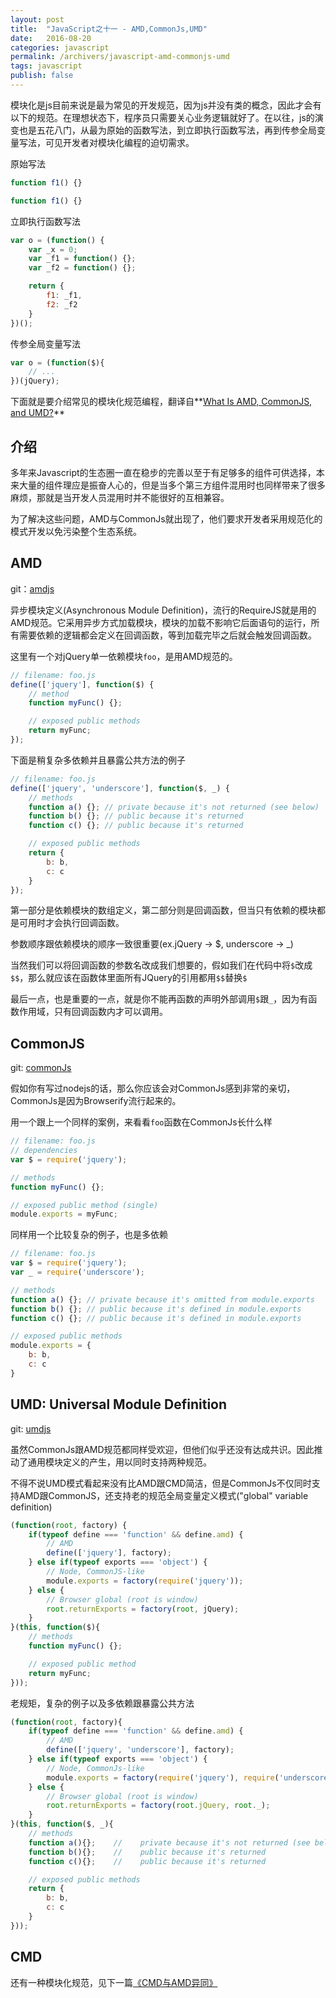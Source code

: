 ```yaml
---
layout: post
title:  "JavaScript之十一 - AMD,CommonJs,UMD"
date:   2016-08-20
categories: javascript
permalink: /archivers/javascript-amd-commonjs-umd
tags: javascript
publish: false
---
```


模块化是js目前来说是最为常见的开发规范，因为js并没有类的概念，因此才会有以下的规范。在理想状态下，程序员只需要关心业务逻辑就好了。在以往，js的演变也是五花八门，从最为原始的函数写法，到立即执行函数写法，再到传参全局变量写法，可见开发者对模块化编程的迫切需求。

原始写法

```javascript
function f1() {}

function f1() {}
```

立即执行函数写法

```javascript
var o = (function() {
	var _x = 0;
	var _f1 = function() {};
	var _f2 = function() {};

	return {
		f1: _f1,
		f2: _f2
	}
})();
```
传参全局变量写法

```javascript
var o = (function($){
	// ...
})(jQuery);
```

下面就是要介绍常见的模块化规范编程，翻译自**[What Is AMD, CommonJS, and UMD?](http://davidbcalhoun.com/2014/what-is-amd-commonjs-and-umd/)**

## 介绍 ##

多年来Javascript的生态圈一直在稳步的完善以至于有足够多的组件可供选择，本来大量的组件理应是振奋人心的，但是当多个第三方组件混用时也同样带来了很多麻烦，那就是当开发人员混用时并不能很好的互相兼容。

为了解决这些问题，AMD与CommonJs就出现了，他们要求开发者采用规范化的模式开发以免污染整个生态系统。

## AMD ##

git：[amdjs](https://github.com/amdjs/amdjs-api/wiki/AMD#using-require-and-exports)

异步模块定义(Asynchronous Module Definition)，流行的RequireJS就是用的AMD规范。它采用异步方式加载模块，模块的加载不影响它后面语句的运行，所有需要依赖的逻辑都会定义在回调函数，等到加载完毕之后就会触发回调函数。

这里有一个对jQuery单一依赖模块```foo```，是用AMD规范的。

```javascript
// filename: foo.js
define(['jquery'], function($) {
	// method
	function myFunc() {};

	// exposed public methods
	return myFunc;
});
```

下面是稍复杂多依赖并且暴露公共方法的例子

```javascript
// filename: foo.js
define(['jquery', 'underscore'], function($, _) {
	// methods
	function a() {}; // private because it's not returned (see below)
	function b() {}; // public because it's returned
	function c() {}; // public because it's returned

	// exposed public methods
	return {
		b: b,
		c: c
	}
});
```

第一部分是依赖模块的数组定义，第二部分则是回调函数，但当只有依赖的模块都是可用时才会执行回调函数。

参数顺序跟依赖模块的顺序一致很重要(ex.jQuery -> $, underscore -> _)

当然我们可以将回调函数的参数名改成我们想要的，假如我们在代码中将```$```改成```$$```，那么就应该在函数体里面所有JQuery的引用都用```$$```替换```$```

最后一点，也是重要的一点，就是你不能再函数的声明外部调用```$```跟```_```，因为有函数作用域，只有回调函数内才可以调用。

## CommonJS ##

git: [commonJs](https://github.com/efacilitation/commonjs-require)

假如你有写过nodejs的话，那么你应该会对CommonJs感到非常的亲切，CommonJs是因为Browserify流行起来的。

用一个跟上一个同样的案例，来看看```foo```函数在CommonJs长什么样

```javascript
// filename: foo.js
// dependencies
var $ = require('jquery');

// methods
function myFunc() {};

// exposed public method (single)
module.exports = myFunc;
```

同样用一个比较复杂的例子，也是多依赖

```javascript
// filename: foo.js
var $ = require('jquery');
var _ = require('underscore');

// methods
function a() {}; // private because it's omitted from module.exports
function b() {}; // public because it's defined in module.exports
function c() {}; // public because it's defined in module.exports

// exposed public methods
module.exports = {
	b: b,
	c: c
}
```

## UMD: Universal Module Definition ##

git: [umdjs](https://github.com/umdjs/umd)

虽然CommonJs跟AMD规范都同样受欢迎，但他们似乎还没有达成共识。因此推动了通用模块定义的产生，用以同时支持两种规范。

不得不说UMD模式看起来没有比AMD跟CMD简洁，但是CommonJs不仅同时支持AMD跟CommonJS，还支持老的规范全局变量定义模式("global" variable definition)

```javascript
(function(root, factory) {
	if(typeof define === 'function' && define.amd) {
		// AMD
		define(['jquery'], factory);
	} else if(typeof exports === 'object') {
		// Node, CommonJS-like
		module.exports = factory(require('jquery'));
	} else {
		// Browser global (root is window)
		root.returnExports = factory(root, jQuery);
	}
}(this, function($){
	// methods
	function myFunc() {};

	// exposed public method
	return myFunc;
}));
```

老规矩，复杂的例子以及多依赖跟暴露公共方法

```javascript
(function(root, factory){
	if(typeof define === 'function' && define.amd) {
		// AMD
		define(['jquery', 'underscore'], factory);
	} else if(typeof exports === 'object') {
		// Node, CommonJs-like
		module.exports = factory(require('jquery'), require('underscore'));
	} else {
		// Browser global (root is window)
		root.returnExports = factory(root.jQuery, root._);
	}
}(this, function($, _){
	// methods
	function a(){};    //    private because it's not returned (see below)
    function b(){};    //    public because it's returned
    function c(){};    //    public because it's returned

    // exposed public methods
    return {
    	b: b,
    	c: c
    }
}));
```

## CMD ##

还有一种模块化规范，见下一篇[《CMD与AMD异同》]({{site.baseurl}}/archivers/javascript-cmd-amd)